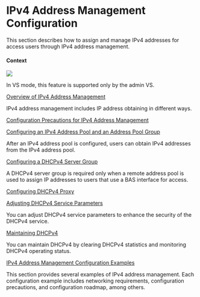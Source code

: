 IPv4 Address Management Configuration
=====================================

This section describes how to assign and manage IPv4 addresses for access users through IPv4 address management.

#### Context

![](../../../../public_sys-resources/note_3.0-en-us.png) 

In VS mode, this feature is supported only by the admin VS.



[Overview of IPv4 Address Management](../../../../software/nev8r10_vrpv8r16/user/ne/dc_ne_ipv4_address_cfg_0151.html)

IPv4 address management includes IP address obtaining in different ways.

[Configuration Precautions for IPv4 Address Management](../../../../software/nev8r10_vrpv8r16/user/spec/IPv4_Address_Management_limitation.html)



[Configuring an IPv4 Address Pool and an Address Pool Group](../../../../software/nev8r10_vrpv8r16/user/ne/dc_ne_ipv4_address_cfg_0048.html)

After an IPv4 address pool is configured, users can obtain IPv4 addresses from the IPv4 address pool.

[Configuring a DHCPv4 Server Group](../../../../software/nev8r10_vrpv8r16/user/ne/dc_ne_ipv4_address_cfg_0033.html)

A DHCPv4 server group is required only when a remote address pool is used to assign IP addresses to users that use a BAS interface for access.

[Configuring DHCPv4 Proxy](../../../../software/nev8r10_vrpv8r16/user/ne/dc_ne_ipv4_address_cfg_0167.html)



[Adjusting DHCPv4 Service Parameters](../../../../software/nev8r10_vrpv8r16/user/ne/dc_ne_ipv4_address_cfg_0041.html)

You can adjust DHCPv4 service parameters to enhance the security of the DHCPv4 service.

[Maintaining DHCPv4](../../../../software/nev8r10_vrpv8r16/user/ne/dc_ne_ipv4_address_cfg_0062.html)

You can maintain DHCPv4 by clearing DHCPv4 statistics and monitoring DHCPv4 operating status.

[IPv4 Address Management Configuration Examples](../../../../software/nev8r10_vrpv8r16/user/ne/dc_ne_ipv4_address_cfg_0065.html)

This section provides several examples of IPv4 address management. Each configuration example includes networking requirements, configuration precautions, and configuration roadmap, among others.
